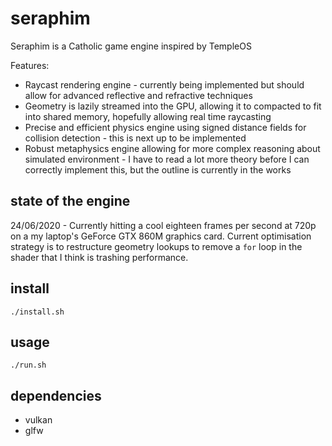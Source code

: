 # seraphim

Seraphim is a Catholic game engine inspired by TempleOS

Features:
* Raycast rendering engine - currently being implemented but should allow for advanced reflective and refractive techniques
* Geometry is lazily streamed into the GPU, allowing it to compacted to fit into shared memory, hopefully allowing real time raycasting
* Precise and efficient physics engine using signed distance fields for collision detection - this is next up to be implemented
* Robust metaphysics engine allowing for more complex reasoning about simulated environment - I have to read a lot more theory before I can correctly implement this, but the outline is currently in the works

## state of the engine

24/06/2020 - Currently hitting a cool eighteen frames per second at 720p on a my laptop's GeForce GTX 860M graphics card. Current optimisation strategy is to restructure geometry lookups to remove a `for` loop in the shader that I think is trashing performance.


## install
`./install.sh`

## usage
`./run.sh`

## dependencies
* vulkan
* glfw
